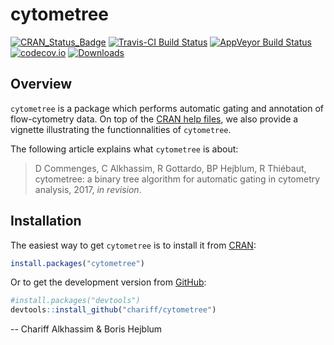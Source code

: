 
<!-- README.md is generated from README.Rmd. Please edit that file -->
cytometree
==========

[![CRAN\_Status\_Badge](http://www.r-pkg.org/badges/version/cytometree)](https://cran.r-project.org/package=cytometree) [![Travis-CI Build Status](https://travis-ci.org/chariff/Cytometree.svg?branch=master)](https://travis-ci.org/chariff/cytometree) [![AppVeyor Build Status](https://ci.appveyor.com/api/projects/status/github/chariff/cytometree?branch=master&svg=true)](https://ci.appveyor.com/project/chariff/cytometree) [![codecov.io](https://codecov.io/github/chariff/Cytometree/coverage.svg?branch=master)](https://codecov.io/github/chariff/Cytometree?branch=master) [![Downloads](https://cranlogs.r-pkg.org/badges/cytometree?color=blue)](https://www.r-pkg.org/pkg/cytometree)

Overview
--------

`cytometree` is a package which performs automatic gating and annotation of flow-cytometry data. On top of the [CRAN help files](https://cran.r-project.org/package=cytometree/cytometree.pdf), we also provide a vignette illustrating the functionnalities of `cytometree`.

The following article explains what `cytometree` is about:

> D Commenges, C Alkhassim, R Gottardo, BP Hejblum, R Thiébaut, cytometree: a binary tree algorithm for automatic gating in cytometry analysis, 2017, *in revision*.

Installation
------------

The easiest way to get `cytometree` is to install it from [CRAN](https://cran.r-project.org/package=cytometree):

``` r
install.packages("cytometree")
```

Or to get the development version from [GitHub](https://github.com/chariff/cytometree):

``` r
#install.packages("devtools")
devtools::install_github("chariff/cytometree")
```

-- Chariff Alkhassim & Boris Hejblum
